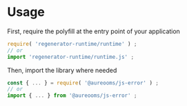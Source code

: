 # Usage

First, require the polyfill at the entry point of your application
```js
require( 'regenerator-runtime/runtime' ) ;
// or
import 'regenerator-runtime/runtime.js' ;
```

Then, import the library where needed
```js
const { ... } = require( '@aureooms/js-error' ) ;
// or
import { ... } from '@aureooms/js-error' ;
```
